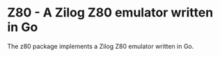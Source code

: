 # Z80 - A Zilog Z80 emulator written in Go

The z80 package implements a Zilog Z80 emulator written in Go.

